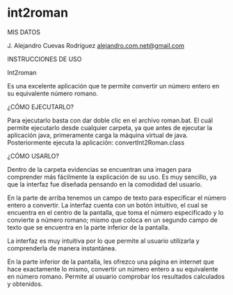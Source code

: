 # int2roman

MIS DATOS

J. Alejandro Cuevas Rodríguez
alejandro.com.net@gmail.com

INSTRUCCIONES DE USO

Int2roman

Es una excelente aplicación que te permite convertir un número entero en su equivalente número romano.

¿CÓMO EJECUTARLO?

Para ejecutarlo basta con dar doble clic en el archivo roman.bat. El cuál permite ejecutarlo desde cualquier carpeta, ya que antes de ejecutar la aplicación java, primeramente carga la máquina virtual de java. Posteriormente ejecuta la aplicación: convertInt2Roman.class

¿CÓMO USARLO?

Dentro de la carpeta evidencias se encuentran una imagen para comprender más fácilmente la explicación de su uso. Es muy sencillo, ya que la interfaz fue diseñada pensando en la comodidad del usuario. 

En la parte de arriba tenemos un campo de texto para especificar el número entero a convertir. La interfaz cuenta con un botón intuitivo, el cual se encuentra en el centro de la pantalla, que toma el número especificado y lo convierte a número romano; mismo que coloca en un segundo campo de texto que se encuentra en la parte inferior de la pantalla.

La interfaz es muy intuitiva por lo que permite al usuario utilizarla y comprenderla de manera instantánea.

En la parte inferior de la pantalla, les ofrezco una página en internet que hace exactamente lo mismo, convertir un número entero a su equivalente en número romano. Permite al usuario comprobar los resultados calculados y obtenidos.
